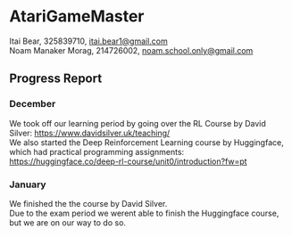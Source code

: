 # AtariGameMaster

Itai Bear, 325839710, itai.bear1@gmail.com   
Noam Manaker Morag, 214726002, noam.school.only@gmail.com

## Progress Report
### December
We took off our learning period by going over the RL Course by David Silver: https://www.davidsilver.uk/teaching/   
We also started the Deep Reinforcement Learning course by Huggingface, which had practical programming assignments: https://huggingface.co/deep-rl-course/unit0/introduction?fw=pt
### January
We finished the the course by David Silver.    
Due to the exam period we werent able to finish the Huggingface course, but we are on our way to do so.
